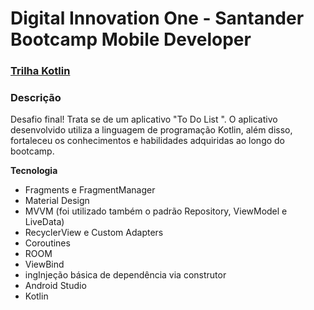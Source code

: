 # Digital Innovation One - Santander Bootcamp Mobile Developer

### <u>Trilha Kotlin</u> 

### Descrição

Desafio final! Trata se de um aplicativo "To Do List ". O aplicativo desenvolvido utiliza a linguagem de programação Kotlin,  além disso, fortaleceu os conhecimentos e habilidades adquiridas ao longo do bootcamp.

**Tecnologia** 

- Fragments e FragmentManager
- Material Design 
- MVVM (foi utilizado também o padrão Repository, ViewModel e LiveData)
- RecyclerView e Custom Adapters
- Coroutines
- ROOM
- ViewBind
- ingInjeção básica de dependência via construtor
- Android Studio
- Kotlin

  






